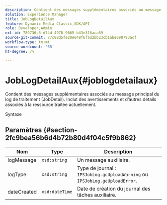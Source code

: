 ```yaml
---
description: Contient des messages supplémentaires associés au message principal du log de traitement (JobDetail). Inclut des avertissements et d’autres détails associés à la ressource traitée actuellement.
solution: Experience Manager
title: JobLogDetailAux
feature: Dynamic Media Classic,SDK/API
role: Developer,Admin
exl-id: 789736c5-d74d-4970-9665-b43e316aca69
source-git-commit: 77c88d5fe20e048f6fad2bb23cb1abe090793acf
workflow-type: tm+mt
source-wordcount: '65'
ht-degree: 7%

---
```


# JobLogDetailAux{#joblogdetailaux}

Contient des messages supplémentaires associés au message principal du log de traitement (JobDetail). Inclut des avertissements et d’autres détails associés à la ressource traitée actuellement.

Syntaxe

## Paramètres {#section-2fc9bea56b6d4b72b80d4f04c5f9b862}

| Nom | Type | Description |
|---|---|---|
| logMessage | `xsd:string` | Un message auxiliaire. |
| logType | `xsd:string` | Type de journal : `IPSJobLog.gcUploadWarning` ou `IPSJobLog.gcUploadError`. |
| dateCreated | `xsd:dateTime` | Date de création du journal des tâches auxiliaire. |

